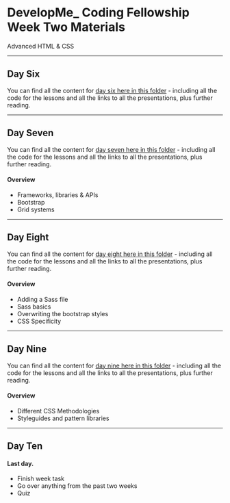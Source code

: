 # DevelopMe_ Coding Fellowship Week Two Materials

Advanced HTML & CSS

---

## Day Six

You can find all the content for [day six here in this folder](day06) - including all the code for the lessons and all the links to all the presentations, plus further reading.



---

## Day Seven

You can find all the content for [day seven here in this folder](day07) - including all the code for the lessons and all the links to all the presentations, plus further reading.

#### Overview

- Frameworks, libraries & APIs
- Bootstrap
- Grid systems

---

## Day Eight

You can find all the content for [day eight here in this folder](day08) - including all the code for the lessons and all the links to all the presentations, plus further reading.

#### Overview

- Adding a Sass file
- Sass basics
- Overwriting the bootstrap styles
- CSS Specificity

---

## Day Nine

You can find all the content for [day nine here in this folder](day09) - including all the code for the lessons and all the links to all the presentations, plus further reading.

#### Overview

- Different CSS Methodologies
- Styleguides and pattern libraries

---

## Day Ten

#### Last day.

- Finish week task
- Go over anything from the past two weeks
- Quiz



